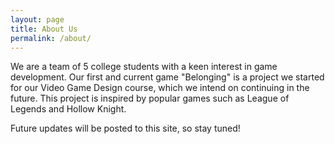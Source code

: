 ```yaml
---
layout: page
title: About Us
permalink: /about/
---
```


We are a team of 5 college students with a keen interest in game development. Our first and current game "Belonging" is a project we started for our Video Game Design course, which we intend on continuing in the future. This project is inspired by popular games such as League of Legends and Hollow Knight. 

Future updates will be posted to this site, so stay tuned! 
